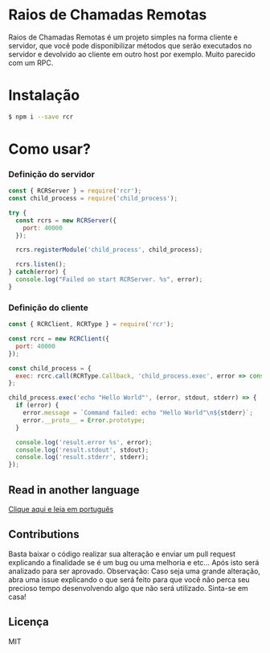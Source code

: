 # Raios de Chamadas Remotas

Raios de Chamadas Remotas é um projeto simples na forma cliente e servidor, que você pode disponibilizar métodos que serão executados no servidor e devolvido ao cliente em outro host por exemplo. Muito parecido com um RPC.

# Instalação

```sh
$ npm i --save rcr
```

# Como usar?

### Definição do servidor

```js
const { RCRServer } = require('rcr');
const child_process = require('child_process');

try {
  const rcrs = new RCRServer({
    port: 40000
  });

  rcrs.registerModule('child_process', child_process);

  rcrs.listen();
} catch(error) {
  console.log("Failed on start RCRServer. %s", error);
}
```

### Definição do cliente

```js
const { RCRClient, RCRType } = require('rcr');

const rcrc = new RCRClient({
  port: 40000
});

const child_process = {
  exec: rcrc.call(RCRType.Callback, 'child_process.exec', error => console.log('child_process.exec %s', error))
};

child_process.exec('echo "Hello World"', (error, stdout, stderr) => {
  if (error) {
    error.message = `Command failed: echo "Hello World"\n${stderr}`;
    error.__proto__ = Error.prototype;
  }

  console.log('result.error %s', error);
  console.log('result.stdout', stdout);
  console.log('result.stderr', stderr);
});
```

## Read in another language
[Clique aqui e leia em português](https://github.com/supermock/rcr/blob/master/README-PT-BR.md)

## Contributions
Basta baixar o código realizar sua alteração e enviar um pull request explicando a finalidade se é um bug ou uma melhoria e etc... Após isto será analizado para ser aprovado. Observação: Caso seja uma grande alteração, abra uma issue explicando o que será feito para que você não perca seu precioso tempo desenvolvendo algo que não será utilizado. Sinta-se em casa!

## Licença

MIT